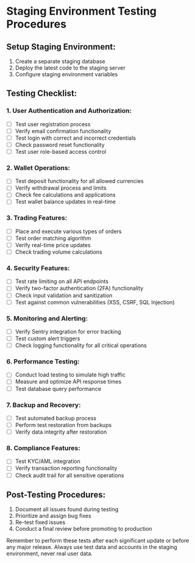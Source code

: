 # Staging Environment Testing Procedures

## Setup Staging Environment:
1. Create a separate staging database
2. Deploy the latest code to the staging server
3. Configure staging environment variables

## Testing Checklist:

### 1. User Authentication and Authorization:
- [ ] Test user registration process
- [ ] Verify email confirmation functionality
- [ ] Test login with correct and incorrect credentials
- [ ] Check password reset functionality
- [ ] Test user role-based access control

### 2. Wallet Operations:
- [ ] Test deposit functionality for all allowed currencies
- [ ] Verify withdrawal process and limits
- [ ] Check fee calculations and applications
- [ ] Test wallet balance updates in real-time

### 3. Trading Features:
- [ ] Place and execute various types of orders
- [ ] Test order matching algorithm
- [ ] Verify real-time price updates
- [ ] Check trading volume calculations

### 4. Security Features:
- [ ] Test rate limiting on all API endpoints
- [ ] Verify two-factor authentication (2FA) functionality
- [ ] Check input validation and sanitization
- [ ] Test against common vulnerabilities (XSS, CSRF, SQL Injection)

### 5. Monitoring and Alerting:
- [ ] Verify Sentry integration for error tracking
- [ ] Test custom alert triggers
- [ ] Check logging functionality for all critical operations

### 6. Performance Testing:
- [ ] Conduct load testing to simulate high traffic
- [ ] Measure and optimize API response times
- [ ] Test database query performance

### 7. Backup and Recovery:
- [ ] Test automated backup process
- [ ] Perform test restoration from backups
- [ ] Verify data integrity after restoration

### 8. Compliance Features:
- [ ] Test KYC/AML integration
- [ ] Verify transaction reporting functionality
- [ ] Check audit trail for all sensitive operations

## Post-Testing Procedures:
1. Document all issues found during testing
2. Prioritize and assign bug fixes
3. Re-test fixed issues
4. Conduct a final review before promoting to production

Remember to perform these tests after each significant update or before any major release. Always use test data and accounts in the staging environment, never real user data.